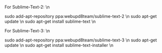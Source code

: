 For Sublime-Text-2: \n

sudo add-apt-repository ppa:webupd8team/sublime-text-2 \n
sudo apt-get update \n
sudo apt-get install sublime-text \n

For Sublime-Text-3: \n

sudo add-apt-repository ppa:webupd8team/sublime-text-3 \n
sudo apt-get update \n
sudo apt-get install sublime-text-installer \n

